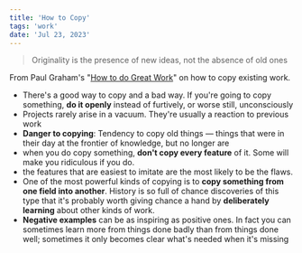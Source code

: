 ```yaml
---
title: 'How to Copy'
tags: 'work'
date: 'Jul 23, 2023'
---
```


> Originality is the presence of new ideas, not the absence of old ones

From Paul Graham's "[How to do Great Work](http://www.paulgraham.com/greatwork.html)" on how to copy existing work.

- There's a good way to copy and a bad way. If you're going to copy something, **do it openly** instead of furtively, or worse still, unconsciously
- Projects rarely arise in a vacuum. They're usually a reaction to previous work
- **Danger to copying**: Tendency to copy old things — things that were in their day at the frontier of knowledge, but no longer are
- when you do copy something, **don't copy every feature** of it. Some will make you ridiculous if you do.
- the features that are easiest to imitate are the most likely to be the flaws.
- One of the most powerful kinds of copying is to **copy something from one field into another**. History is so full of chance discoveries of this type that it's probably worth giving chance a hand by **deliberately learning** about other kinds of work.
- **Negative examples** can be as inspiring as positive ones. In fact you can sometimes learn more from things done badly than from things done well; sometimes it only becomes clear what's needed when it's missing
